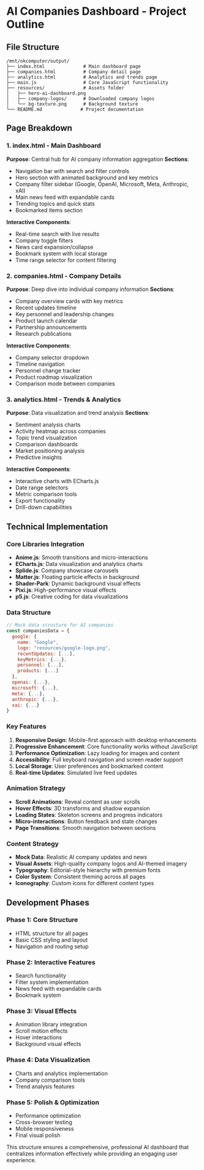# AI Companies Dashboard - Project Outline

## File Structure
```
/mnt/okcomputer/output/
├── index.html              # Main dashboard page
├── companies.html          # Company detail page
├── analytics.html          # Analytics and trends page
├── main.js                 # Core JavaScript functionality
├── resources/              # Assets folder
│   ├── hero-ai-dashboard.png
│   ├── company-logos/      # Downloaded company logos
│   └── bg-texture.png      # Background texture
└── README.md              # Project documentation
```

## Page Breakdown

### 1. index.html - Main Dashboard
**Purpose**: Central hub for AI company information aggregation
**Sections**:
- Navigation bar with search and filter controls
- Hero section with animated background and key metrics
- Company filter sidebar (Google, OpenAI, Microsoft, Meta, Anthropic, xAI)
- Main news feed with expandable cards
- Trending topics and quick stats
- Bookmarked items section

**Interactive Components**:
- Real-time search with live results
- Company toggle filters
- News card expansion/collapse
- Bookmark system with local storage
- Time range selector for content filtering

### 2. companies.html - Company Details
**Purpose**: Deep dive into individual company information
**Sections**:
- Company overview cards with key metrics
- Recent updates timeline
- Key personnel and leadership changes
- Product launch calendar
- Partnership announcements
- Research publications

**Interactive Components**:
- Company selector dropdown
- Timeline navigation
- Personnel change tracker
- Product roadmap visualization
- Comparison mode between companies

### 3. analytics.html - Trends & Analytics
**Purpose**: Data visualization and trend analysis
**Sections**:
- Sentiment analysis charts
- Activity heatmap across companies
- Topic trend visualization
- Comparison dashboards
- Market positioning analysis
- Predictive insights

**Interactive Components**:
- Interactive charts with ECharts.js
- Date range selectors
- Metric comparison tools
- Export functionality
- Drill-down capabilities

## Technical Implementation

### Core Libraries Integration
- **Anime.js**: Smooth transitions and micro-interactions
- **ECharts.js**: Data visualization and analytics charts
- **Splide.js**: Company showcase carousels
- **Matter.js**: Floating particle effects in background
- **Shader-Park**: Dynamic background visual effects
- **Pixi.js**: High-performance visual effects
- **p5.js**: Creative coding for data visualizations

### Data Structure
```javascript
// Mock data structure for AI companies
const companiesData = {
  google: {
    name: "Google",
    logo: "resources/google-logo.png",
    recentUpdates: [...],
    keyMetrics: {...},
    personnel: [...],
    products: [...]
  },
  openai: {...},
  microsoft: {...},
  meta: {...},
  anthropic: {...},
  xai: {...}
}
```

### Key Features
1. **Responsive Design**: Mobile-first approach with desktop enhancements
2. **Progressive Enhancement**: Core functionality works without JavaScript
3. **Performance Optimization**: Lazy loading for images and content
4. **Accessibility**: Full keyboard navigation and screen reader support
5. **Local Storage**: User preferences and bookmarked content
6. **Real-time Updates**: Simulated live feed updates

### Animation Strategy
- **Scroll Animations**: Reveal content as user scrolls
- **Hover Effects**: 3D transforms and shadow expansion
- **Loading States**: Skeleton screens and progress indicators
- **Micro-interactions**: Button feedback and state changes
- **Page Transitions**: Smooth navigation between sections

### Content Strategy
- **Mock Data**: Realistic AI company updates and news
- **Visual Assets**: High-quality company logos and AI-themed imagery
- **Typography**: Editorial-style hierarchy with premium fonts
- **Color System**: Consistent theming across all pages
- **Iconography**: Custom icons for different content types

## Development Phases

### Phase 1: Core Structure
- HTML structure for all pages
- Basic CSS styling and layout
- Navigation and routing setup

### Phase 2: Interactive Features
- Search functionality
- Filter system implementation
- News feed with expandable cards
- Bookmark system

### Phase 3: Visual Effects
- Animation library integration
- Scroll motion effects
- Hover interactions
- Background visual effects

### Phase 4: Data Visualization
- Charts and analytics implementation
- Company comparison tools
- Trend analysis features

### Phase 5: Polish & Optimization
- Performance optimization
- Cross-browser testing
- Mobile responsiveness
- Final visual polish

This structure ensures a comprehensive, professional AI dashboard that centralizes information effectively while providing an engaging user experience.